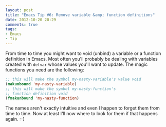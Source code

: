```yaml
---
layout: post
title: "Emacs Tip #6: Remove variable &amp; function definitions"
date: 2012-10-20 20:29
comments: true
tags:
- Emacs
- Tip
---
```


From time to time you might want to void (unbind) a variable or a
function definition in Emacs. Most often you'll probably be dealing
with variables created with `defvar` whose values you'll want to
update.  The magic functions you need are the following:

``` cl
;; this will make the symbol my-nasty-variable's value void
(makunbound 'my-nasty-variable)
;; this will make the symbol my-nasty-function's
;; function definition void
(fmakunbound 'my-nasty-function)
```

The names aren't exactly intuitive and even I happen to forget them from time to
time. Now at least I'll now where to look for them if that happens
again. :-)
